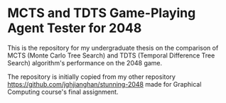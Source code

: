 # MCTS and TDTS Game-Playing Agent Tester for 2048
This is the repository for my undergraduate thesis on the comparison of MCTS (Monte Carlo Tree Search) and TDTS (Temporal Difference Tree Search) algorithm's performance on the 2048 game.

The repository is initially copied from my other repository https://github.com/jghjianghan/stunning-2048 made for Graphical Computing course's final assignment.
